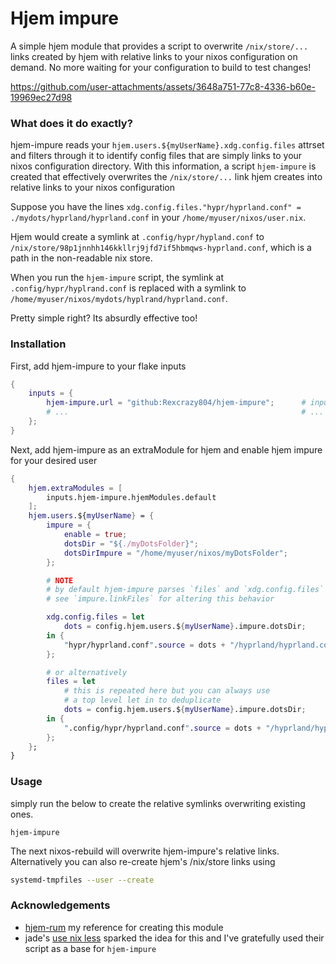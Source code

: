 # Hjem impure
A simple hjem module that provides a script
to overwrite `/nix/store/...` links created by hjem
with relative links to your nixos configuration on demand.
No more waiting for your configuration to build to test changes!

https://github.com/user-attachments/assets/3648a751-77c8-4336-b60e-19969ec27d98

### What does it do exactly?
hjem-impure reads your `hjem.users.${myUserName}.xdg.config.files` attrset
and filters through it to identify config files that are simply links
to your nixos configuration directory.
With this information, a script `hjem-impure` is created
that effectively overwrites the `/nix/store/...` link hjem creates
into relative links to your nixos configuration

Suppose you have the lines `xdg.config.files."hypr/hyprland.conf" = ./mydots/hyprland/hyprland.conf`
in your `/home/myuser/nixos/user.nix`.

Hjem would create a symlink at `.config/hypr/hypland.conf` to `/nix/store/98p1jnnhh146kkllrj9jfd7if5hbmqws-hyprland.conf`,
which is a path in the non-readable nix store.

When you run the `hjem-impure` script, the symlink at `.config/hypr/hyplrand.conf`
is replaced with a symlink to `/home/myuser/nixos/mydots/hyplrand/hyprland.conf`.

Pretty simple right? Its absurdly effective too!

### Installation
First, add hjem-impure to your flake inputs
```nix
{
    inputs = {
        hjem-impure.url = "github:Rexcrazy804/hjem-impure";      # inputs.nixpkgs.follows is NOT required
        # ...                                                    # ... other inputs
    };
}
```

Next, add hjem-impure as an extraModule for hjem
and enable hjem impure for your desired user
```nix
{
    hjem.extraModules = [
        inputs.hjem-impure.hjemModules.default                                  # imports the hjemModule
    ];
    hjem.users.${myUserName} = {
        impure = {
            enable = true;                                                      # enable hjem-impure
            dotsDir = "${./myDotsFolder}";                                      # pure path to dotsFolder AS STRING
            dotsDirImpure = "/home/myuser/nixos/myDotsFolder";                  # impure absolute path to dots folder
        };

        # NOTE
        # by default hjem-impure parses `files` and `xdg.config.files`
        # see `impure.linkFiles` for altering this behavior

        xdg.config.files = let
            dots = config.hjem.users.${myUserName}.impure.dotsDir;
        in {
            "hypr/hyprland.conf".source = dots + "/hyprland/hyprland.conf";     # all links that youd like to use with hjem-impure must use `dots`
        };

        # or alternatively
        files = let
            # this is repeated here but you can always use
            # a top level let in to deduplicate
            dots = config.hjem.users.${myUserName}.impure.dotsDir;
        in {
            ".config/hypr/hyprland.conf".source = dots + "/hyprland/hyprland.conf";
        };
    };
}
```

### Usage
simply run the below to create the relative symlinks overwriting existing ones.
```
hjem-impure
```

The next nixos-rebuild will overwrite hjem-impure's relative links.
Alternatively you can also re-create hjem's /nix/store links using
```bash
systemd-tmpfiles --user --create
```

### Acknowledgements
- [hjem-rum](https://github.com/snugnug/hjem-rum) my reference for creating this module
- jade's [use nix less](https://jade.fyi/blog/use-nix-less/) sparked the idea for this and I've gratefully used their script as a base for `hjem-impure`
